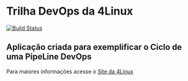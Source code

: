 # Trilha DevOps da 4Linux

<!-- Altere a Flag abaixo com sua URL do Travis -->
[![Build Status](https://travis-ci.org/RenatoSSouzaSeilah/DevOpsLab-HelloWorld.svg?branch=master)](https://travis-ci.org/RenatoSSouzaSeilah/DevOpsLab-HelloWorld)
## Aplicação criada para exemplificar o Ciclo de uma PipeLine DevOps


Para maiores informações acesse o [Site da 4Linux](https://www.4linux.com.br/cursos/devops)
